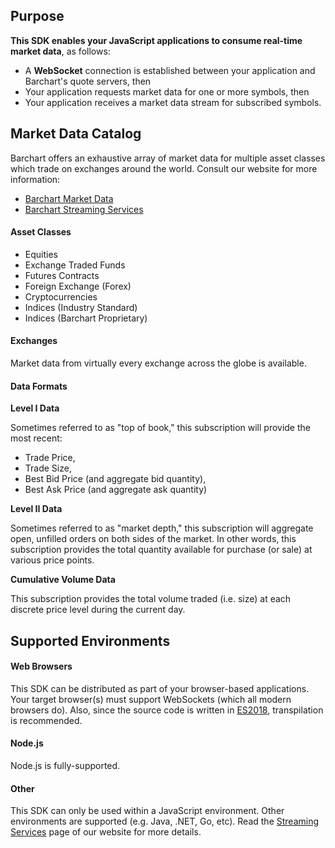 ## Purpose

**This SDK enables your JavaScript applications to consume real-time market data**, as follows:

* A **WebSocket** connection is established between your application and Barchart's quote servers, then
* Your application requests market data for one or more symbols, then
* Your application receives a market data stream for subscribed symbols.

## Market Data Catalog

Barchart offers an exhaustive array of market data for multiple asset classes which trade on exchanges around the world. Consult our website for more information:

* [Barchart Market Data](https://www.barchart.com/solutions/data/market)
* [Barchart Streaming Services](https://www.barchart.com/solutions/services/stream)

#### Asset Classes

* Equities
* Exchange Traded Funds
* Futures Contracts
* Foreign Exchange (Forex)
* Cryptocurrencies
* Indices (Industry Standard)
* Indices (Barchart Proprietary)

#### Exchanges

Market data from virtually every exchange across the globe is available.

#### Data Formats

**Level I Data**

Sometimes referred to as "top of book," this subscription will provide the most recent:

* Trade Price,
* Trade Size,
* Best Bid Price (and aggregate bid quantity),
* Best Ask Price (and aggregate ask quantity)

**Level II Data**

Sometimes referred to as "market depth," this subscription will aggregate open, unfilled orders on both sides of the market. In other words, this subscription provides the total quantity available for purchase (or sale) at various price points.

**Cumulative Volume Data**

This subscription provides the total volume traded (i.e. size) at each discrete price level during the current day.

## Supported Environments

#### Web Browsers

This SDK can be distributed as part of your browser-based applications. Your target browser(s) must support WebSockets (which all modern browsers do). Also, since the source code is written in [ES2018](https://en.wikipedia.org/wiki/ECMAScript#9th_Edition_%E2%80%93_ECMAScript_2018), transpilation is recommended.

#### Node.js

Node.js is fully-supported.

#### Other

This SDK can only be used within a JavaScript environment. Other environments are supported (e.g. Java, .NET, Go, etc). Read the [Streaming Services](https://www.barchart.com/solutions/services/stream) page of our website for more details.







